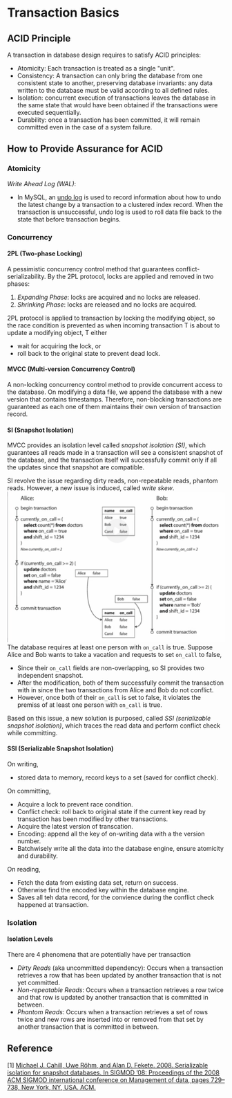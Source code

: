 # Transaction Basics
## ACID Principle
A transaction in database design requires to satisfy ACID principles:
- Atomicity: Each transaction is treated as a single "unit".
- Consistency: A transaction can only bring the database from one consistent
state to another, preserving database invariants: any data written to the
database must be valid according to all defined rules.
- Isolation: concurrent execution of transactions leaves the database in the
same state that would have been obtained if the transactions were executed
sequentially.
- Durability: once a transaction has been committed, it will remain committed
even in the case of a system failure.

## How to Provide Assurance for ACID
### Atomicity
*Write Ahead Log (WAL)*:
- In MySQL, an
[undo log](https://dev.mysql.com/doc/refman/8.0/en/innodb-undo-logs.html)
is used to record information about how to undo the latest change by a
transaction to a clustered index record. When the transaction is unsuccessful,
undo log is used to roll data file back to the state that before transaction
begins.

### Concurrency
#### 2PL (Two-phase Locking)
A pessimistic concurrency control method that guarantees 
conflict-serializability. By the 2PL protocol, locks are applied and removed 
in two phases:
1. *Expanding Phase*: locks are acquired and no locks are released.
2. *Shrinking Phase*: locks are released and no locks are acquired.

2PL protocol is applied to transaction by locking the modifying object, so 
the race condition is prevented as when incoming transaction T is about to 
update a modifying object, T either 
- wait for acquiring the lock, or 
- roll back to the original state to prevent dead lock.

#### MVCC (Multi-version Concurrency Control)
A non-locking concurrency control method to provide concurrent access to the
database. On modifying a data file, we append the database with a new version
that contains timestamps. Therefore, non-blocking transactions are guaranteed
as each one of them maintains their own version of transaction record.

#### SI (Snapshot Isolation)
MVCC provides an isolation level called *snapshot isolation (SI)*, which 
guarantees all reads made in a transaction will see a consistent snapshot of 
the database, and the transaction itself will successfully commit only if all 
the updates since that snapshot are compatible.

SI revolve the issue regarding dirty reads, non-repeatable reads, phantom 
reads. However, a new issue is induced, called *write skew*.
![Write Skew Example](./img/write-skew.png)
The database requires at least one person with `on_call` is true. Suppose Alice 
and Bob wants to take a vacation and requests to set `on_call` to false, 
- Since their `on_call` fields are non-overlapping, so SI provides two 
independent snapshot.
- After the modification, both of them successfully commit the transaction 
with in since the two transactions from Alice and Bob do not conflict.
- However, once both of their `on_call` is set to false, it violates the 
premiss of at least one person with `on_call` is true.

Based on this issue, a new solution is purposed, called *SSI (serializable 
snapshot isolation)*, which traces the read data and perform conflict check 
while committing.

#### SSI (Serializable Snapshot Isolation)
On writing,
- stored data to memory, record keys to a set (saved for conflict check).

On committing,
- Acquire a lock to prevent race condition.
- Conflict check: roll back to original state if the current key read by 
transaction has been modified by other transactions.
- Acquire the latest version of transcation.
- Encoding: append all the key of on-writing data with a the version number.
- Batchwisely write all the data into the database engine, ensure atomicity 
and durability.

On reading,
- Fetch the data from existing data set, return on success.
- Otherwise find the encoded key within the database engine.
- Saves all teh data record, for the convience during the conflict check 
happened at transaction.

### Isolation
#### Isolation Levels
There are 4 phenomena that are potentially have per transaction
- *Dirty Reads* (aka uncommitted dependency): Occurs when  a transaction
retrieves a row that has been updated by another transaction that is not yet
committed.
- *Non-repeatable Reads*: Occurs when a transaction retrieves a row twice and
that row is updated by another transaction that is committed in between.
- *Phantom Reads*: Occurs when a transaction retrieves a set of rows twice and
new rows are inserted into or removed from that set by another transaction that
is committed in between.

## Reference 
\[1\] [Michael J. Cahill, Uwe Röhm, and Alan D. Fekete. 2008. Serializable 
isolation for snapshot databases. In SIGMOD ’08: Proceedings of the 2008 ACM 
SIGMOD international conference on Management of data, pages 729–738, New 
York, NY, USA. ACM.](https://dl.acm.org/doi/10.1145/1376616.1376690)
